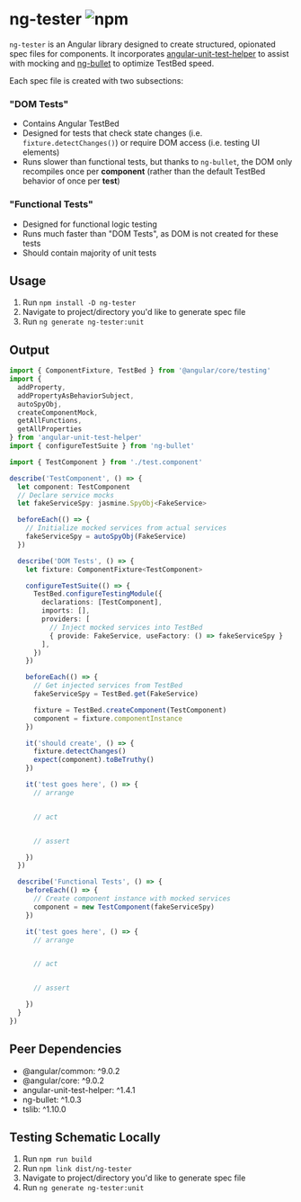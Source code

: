 # ng-tester ![npm](https://img.shields.io/npm/v/ng-tester)

`ng-tester` is an Angular library designed to create structured, opionated spec files for components. It incorporates [angular-unit-test-helper](https://www.npmjs.com/package/angular-unit-test-helper) to assist with mocking and [ng-bullet](https://www.npmjs.com/package/ng-bullet) to optimize TestBed speed.

Each spec file is created with two subsections:

### "DOM Tests"

- Contains Angular TestBed
- Designed for tests that check state changes (i.e. `fixture.detectChanges()`) or require DOM access (i.e. testing UI elements)
- Runs slower than functional tests, but thanks to `ng-bullet`, the DOM only recompiles once per **component** (rather than the default TestBed behavior of once per **test**)

### "Functional Tests"

- Designed for functional logic testing
- Runs much faster than "DOM Tests", as DOM is not created for these tests
- Should contain majority of unit tests

## Usage

1. Run `npm install -D ng-tester`
2. Navigate to project/directory you'd like to generate spec file
3. Run `ng generate ng-tester:unit`

## Output

```ts
import { ComponentFixture, TestBed } from '@angular/core/testing'
import {
  addProperty,
  addPropertyAsBehaviorSubject,
  autoSpyObj,
  createComponentMock,
  getAllFunctions,
  getAllProperties
} from 'angular-unit-test-helper'
import { configureTestSuite } from 'ng-bullet'

import { TestComponent } from './test.component'

describe('TestComponent', () => {
  let component: TestComponent
  // Declare service mocks
  let fakeServiceSpy: jasmine.SpyObj<FakeService>

  beforeEach(() => {
    // Initialize mocked services from actual services
    fakeServiceSpy = autoSpyObj(FakeService)
  })

  describe('DOM Tests', () => {
    let fixture: ComponentFixture<TestComponent>

    configureTestSuite(() => {
      TestBed.configureTestingModule({
        declarations: [TestComponent],
        imports: [],
        providers: [
          // Inject mocked services into TestBed
          { provide: FakeService, useFactory: () => fakeServiceSpy }
        ],
      })
    })

    beforeEach(() => {
      // Get injected services from TestBed
      fakeServiceSpy = TestBed.get(FakeService)

      fixture = TestBed.createComponent(TestComponent)
      component = fixture.componentInstance
    })

    it('should create', () => {
      fixture.detectChanges()
      expect(component).toBeTruthy()
    })

    it('test goes here', () => {
      // arrange


      // act


      // assert

    })
  })

  describe('Functional Tests', () => {
    beforeEach(() => {
      // Create component instance with mocked services
      component = new TestComponent(fakeServiceSpy)
    })

    it('test goes here', () => {
      // arrange


      // act


      // assert

    })
  }
})
```

## Peer Dependencies

- @angular/common: ^9.0.2
- @angular/core: ^9.0.2
- angular-unit-test-helper: ^1.4.1
- ng-bullet: ^1.0.3
- tslib: ^1.10.0

## Testing Schematic Locally

1. Run `npm run build`
2. Run `npm link dist/ng-tester`
3. Navigate to project/directory you'd like to generate spec file
4. Run `ng generate ng-tester:unit`
